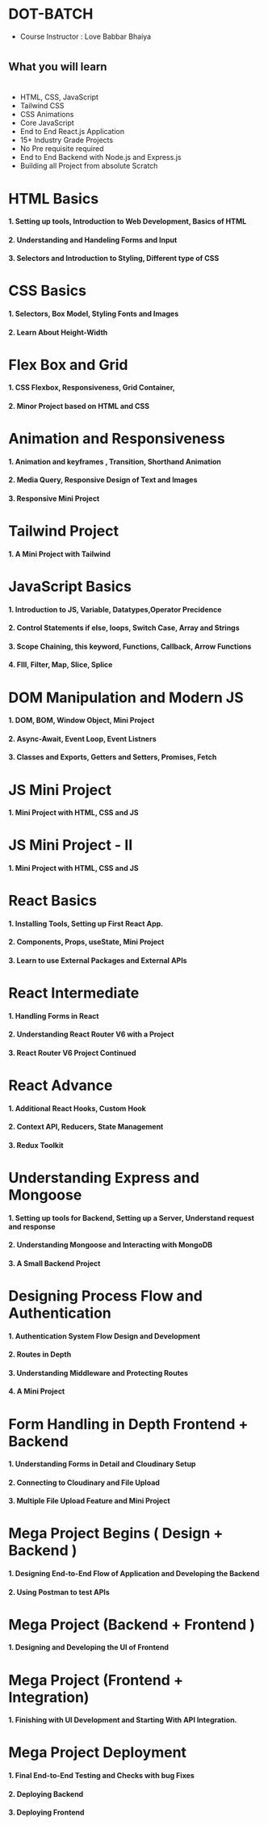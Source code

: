 # DOT-BATCH

- Course Instructor : Love Babbar Bhaiya

#

## What you will learn 
#
- HTML, CSS, JavaScript
- Tailwind CSS
- CSS Animations
- Core JavaScript
- End to End React.js Application
- 15+ Industry Grade Projects
- No Pre requisite required
- End to End Backend with Node.js and Express.js
- Building all Project from absolute Scratch

#

# HTML Basics

#### 1. Setting up tools, Introduction to Web Development, Basics of HTML
#### 2. Understanding and Handeling Forms and Input
#### 3. Selectors and Introduction to Styling, Different type of CSS
#

# CSS Basics

#### 1. Selectors, Box Model, Styling Fonts and Images
#### 2. Learn About Height-Width
#
# Flex Box and Grid

#### 1. CSS Flexbox, Responsiveness, Grid Container,
#### 2. Minor Project based on HTML and CSS

# Animation and Responsiveness

#### 1. Animation and keyframes , Transition, Shorthand Animation
#### 2. Media Query, Responsive Design of Text and Images
#### 3. Responsive Mini Project
#

# Tailwind Project

#### 1. A Mini Project with Tailwind
#

# JavaScript Basics

#### 1. Introduction to JS, Variable, Datatypes,Operator Precidence
#### 2. Control Statements if else, loops, Switch Case, Array and Strings
#### 3. Scope Chaining, this keyword, Functions, Callback, Arrow Functions
#### 4. FIll, Filter, Map, Slice, Splice
#

# DOM Manipulation and Modern JS

#### 1. DOM, BOM, Window Object, Mini Project
#### 2. Async-Await, Event Loop, Event Listners
#### 3. Classes and Exports, Getters and Setters, Promises, Fetch
#

# JS Mini Project

#### 1. Mini Project with HTML, CSS and JS
#

# JS Mini Project - II

#### 1. Mini Project with HTML, CSS and JS
#

# React Basics

#### 1. Installing Tools, Setting up First React App.
#### 2. Components, Props, useState, Mini Project
#### 3. Learn to use External Packages and External APIs
#

# React Intermediate

#### 1. Handling Forms in React
#### 2. Understanding React Router V6 with a Project
#### 3. React Router V6 Project Continued

# React Advance

#### 1. Additional React Hooks, Custom Hook
#### 2. Context API, Reducers, State Management
#### 3. Redux Toolkit
#

# Understanding Express and Mongoose

#### 1. Setting up tools for Backend, Setting up a Server, Understand request and response
#### 2. Understanding Mongoose and Interacting with MongoDB
#### 3. A Small Backend Project
#

# Designing Process Flow and Authentication

#### 1. Authentication System Flow Design and Development
#### 2. Routes in Depth
#### 3. Understanding Middleware and Protecting Routes
#### 4. A Mini Project
#

# Form Handling in Depth Frontend + Backend

#### 1. Understanding Forms in Detail and Cloudinary Setup
#### 2. Connecting to Cloudinary and File Upload
#### 3. Multiple File Upload Feature and Mini Project
#

# Mega Project Begins ( Design + Backend )

#### 1. Designing End-to-End Flow of Application and Developing the Backend
#### 2. Using Postman to test APIs
#

# Mega Project (Backend + Frontend )

#### 1. Designing and Developing the UI of Frontend
#

# Mega Project (Frontend + Integration)

#### 1. Finishing with UI Development and Starting With API Integration.
#

# Mega Project Deployment

#### 1. Final End-to-End Testing and Checks with bug Fixes
#### 2. Deploying Backend
#### 3. Deploying Frontend
